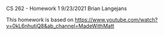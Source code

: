 CS 262 - Homework 1 9/23/2021 Brian Langejans

This homework is based on https://www.youtube.com/watch?v=0kL6nhutjQ8&ab_channel=MadeWithMatt
